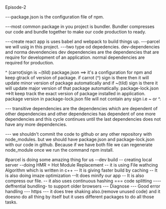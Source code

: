 Episode-2

---package.json is the configuration file of npm.

---most common package in you project is bundler.
Bundler  compresses our code and bundle together to make our code production to ready.

---create react app is uses babel and webpack to build things up.
---parcel we will usig in this project.
---two type od depedencies. dev-dependencies and norma devendencies
dev dependencies are the dependencies that are require for development of an application. normal dependencies are required for production.

^ (carrot)sign is 
~(tild)
package.json ==> it's a configuration for npm and keep gtrack of version of package. if carrot (^) sign is there then it will update minor version of package automatically and if ~(tild) sign is there it will update major version of that package automatically.
package-lock.json ==>It keep track the exact version of package installed in application. package version in package-lock.json file will not contain any sign i.e ~ or ^.

--- transitive dependencies are the dependencies which are dependent of other dependencies and other dependencies has dependent of one more dependencies and this cycle continues until the last dependencies does not have any more dependencies.

--- we shouldn't commit the code to github or any other repository with node_modules. but we should have package.json and package-lock.json with our code in github. Because if we have both file we can regenerate node_module once we run the command npm install.


#parcel is doing some amazing thing for us 
  --dev build
  -- creating local server
  --doing HMR = Hot Module Replacement
  -- it is using File wathcing Algorithm which is written in c++
  -- It is giving faster build by caching
  -- It is also doing imaze optimization
  --It does minify our app
  -- It is also compress our file.
  -- it also uses continuous hashing
  === code splitting
  ---- deffrential bundling- to support older browsers
  --- Diagnose
  --- Good error handling
  --- https
  --- it does tree shaking also.(remove unused code)
  and it doesno do all thing by itself but it uses different packages to do all those tasks.